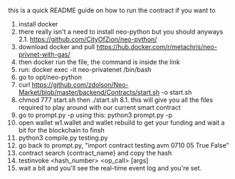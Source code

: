 this is a quick README guide on how to run the contract if you want to 

1. install docker 
2. there really isn't a need to install neo-python but you should anyways 
    2.1. https://github.com/CityOfZion/neo-python/
3. download docker and pull https://hub.docker.com/r/metachris/neo-privnet-with-gas/
4. then docker run the file, the command is inside the link
5. run: docker exec -it neo-privatenet /bin/bash 
6. go to opt/neo-python 
7. curl https://github.com/zdolson/Neo-Market/blob/master/backend/Contracts/start.sh -o start.sh 
8. chmod 777 start.sh then ./start.sh 
    8.1. this will give you all the files required to play around with our current smart contract 
9. go to prompt.py -p using this: python3 prompt.py -p 
10. open wallet w1.wallet and wallet rebuild to get your funding and wait a bit for the blockchain to finsh
11. python3 compile.py testing.py 
12. go back to prompt.py, "import contract testing.avm 0710 05 True False" 
13. contract search {contract_name} and copy the hash
14. testinvoke <hash_number> <op_call> [args] 
15. wait a bit and you'll see the real-time event log and you're set.
